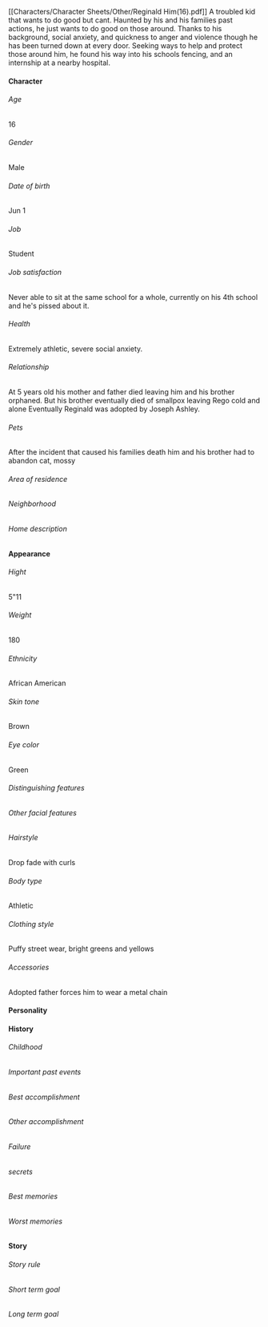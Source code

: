 [[Characters/Character Sheets/Other/Reginald Him(16).pdf]]
A troubled kid that wants to do good but cant. Haunted by his and his families past actions, he just wants to do good on those around. Thanks to his background, social anxiety, and quickness to anger and violence though he has been turned down at every door. Seeking ways to help and protect those around him, he found his way into his schools fencing, and an internship at a nearby hospital. 
#### Character 
###### Age
16
###### Gender
Male
###### Date of birth
Jun 1
###### Job
Student
###### Job satisfaction
Never able to sit at the same school for a whole, currently on his 4th school and he's pissed about it. 
###### Health
Extremely athletic, severe social anxiety. 
###### Relationship
At 5 years old his mother and father died leaving him and his brother orphaned. But his brother eventually died of smallpox leaving Rego cold and alone Eventually Reginald was adopted by Joseph Ashley. 
###### Pets
After the incident that caused his families death him and his brother had to abandon cat, mossy
###### Area of residence
###### Neighborhood
###### Home description

#### Appearance
###### Hight
5"11
###### Weight 
180
###### Ethnicity
African American
###### Skin tone
Brown
###### Eye color
Green
###### Distinguishing features
###### Other facial features 
###### Hairstyle 
Drop fade with curls 
###### Body type 
Athletic
###### Clothing style
Puffy street wear, bright greens and yellows
###### Accessories 
Adopted father forces him to wear a metal chain
#### Personality

#### History
###### Childhood

###### Important past events 
###### Best accomplishment
###### Other accomplishment
###### Failure 
###### secrets
###### Best memories
###### Worst memories
#### Story
###### Story rule
###### Short term goal
###### Long term goal



